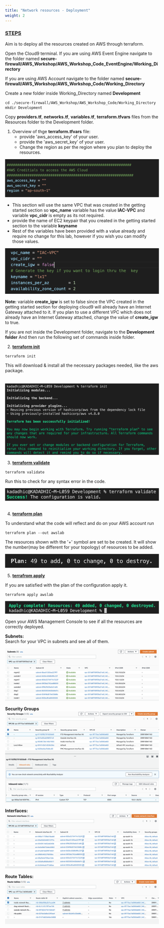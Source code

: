 ```yaml
---
title: "Network resources - Deployment"
weight: 2
---
```


### <ins>**STEPS**</ins>
Aim is to deploy all the resources created on AWS through terraform. 

Open the Cloud9 terminal.
If you are using AWS Event Engine navigate to the folder named **secure-firewall/AWS_Workshop/AWS_Workshop_Code_EventEngine/Working_Directory**

If you are using AWS Account navigate to the folder named 
**secure-firewall/AWS_Workshop/AWS_Workshop_Code/Working_Directory**

Create a new folder inside Working_Directory named **Development**

```console
cd ./secure-firewall/AWS_Workshop/AWS_Workshop_Code/Working_Directory
mkdir Development
```

Copy **providers.tf**, **networks.tf**, **variables.tf**, **terraform.tfvars** files from the Resources folder to the Development folder.

1. Overview of thge **terraform.tfvars** file:
   - provide 'aws_access_key' of your user.
   - provide the 'aws_secret_key' of your user.
   - Change the region as per the region where you plan to deploy the resources.

![provider](/static/images/setup_network_resources/provider_var.png)

   - This section will use the same VPC that was created in the getting started section so **vpc_name** variable has the value **IAC-VPC** and variable **vpc_cidr** is empty as its not required.
   - provide the name of EC2 keypair that you created in the getting started section to the variable **keyname** 
   - Rest of the variables have been provided with a value already and require no change for this lab, however if you wish you can modify those values.

![keyname](/static/images/setup_network_resources/keyname.png)

**Note:** variable **create_igw** is set to false since the VPC created in the getting started section for deploying cloud9 will already have an Internet Gateway attached to it. If you plan to use a different VPC which does not already have an Internet Gateway attached, change the value of **create_igw** to true.


If you are not inside the Development folder, navigate to the **Development folder** And then run the following set of commands inside folder.

2. **<ins>terraform init</ins>**

```console
terraform init
```

This will download & install all the necessary packages needed, like the aws package. 
<br>  
<br>
   ![init_nw](/static/images/setup_network_resources/INIT_NW.png)
<br> 

3. **<ins>terraform validate</ins>**

```console
terraform validate
``` 

Run this to check for any syntax error in the code.

![validate_nw](/static/images/setup_network_resources/VALIDATE_NW.png)  
<br>  

4. **<ins>terraform plan</ins>**

To understand what the code will reflect and do on your AWS account run 
```console
terraform plan --out awslab
``` 
The resources shown with the '+' symbol are set to be created. It will show the number(may be different for your topology) of resources to be added.

![plan_nw](/static/images/setup_network_resources/PLAN_NW.png)

5. **<ins>terrafrom apply</ins>**

If you are satisfied with the plan of the configuration apply it.

```console
terraform apply awslab
```

![apply_nw](/static/images/setup_network_resources/APPLY_NW.png)

Open your AWS Management Console to see if all the resources are correctly deployed. 

**Subnets:** 
<br>
Search for your VPC in subnets and see all of them.
<br>

![subnets](/static/images/setup_network_resources/Subnets.png)

**Security Groups**
![Security Groups](/static/images/setup_network_resources/SecurityGroups.png)

**Interfaces:** 
![interfaces](/static/images/setup_network_resources/Network_interfaces.png)

**Route Tables:** 
![routes_tables](/static/images/setup_network_resources/routetables.png)

